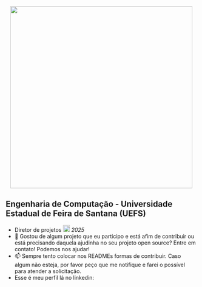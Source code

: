 <div style="display: flex; justify-content: center; align-items: center;">
  <img src="https://github.com/AnesioSousa/AnesioSousa/raw/main/neural-network.gif" width="auto" height="480px"/>
</div>
<section>
  <h2>Engenharia de Computação - Universidade Estadual de Feira de Santana (UEFS)</h2>
  <ul>
    <li>Diretor de projetos <a href="https://ecompjr.com.br"><img src="https://encrypted-tbn0.gstatic.com/images?q=tbn:ANd9GcSqfSr68jXvczFP-jvO8f-uqmwazJk6G_rDvw&s" alt="Logo ECOMPJR" width="auto" height="18px"/></a> <em>2025</em></li>
    <li>👯 Gostou de algum projeto que eu participo e está afim de contribuir ou está precisando daquela ajudinha no seu projeto open source? Entre em contato! Podemos nos ajudar! </li>
    <li>📫 Sempre tento colocar nos READMEs formas de contribuir. Caso algum não esteja, por favor peço que me notifique e farei o possível para atender a solicitação.</li>
    <li>Esse é meu perfil lá no linkedin: <a href="https://www.linkedin.com/in/anésio-neto-75063a243/"></li>
  </ul>
</section>
